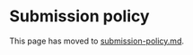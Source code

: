 # Submission policy

This page has moved to [submission-policy.md](../../legal/submission-policy.md "mention").
